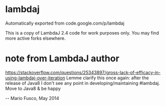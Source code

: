 # lambdaj
Automatically exported from code.google.com/p/lambdaj

This is a copy of LambdaJ 2.4 code for work purposes only. You may find more active forks elsewhere.

# note from LambdaJ author

https://stackoverflow.com/questions/25343897/gross-lack-of-efficacy-in-using-lambdaj-over-iteration
Lemme clarify this once again: after the release of Java8 I don't see any point in developing/maintaining #lambdaj. Move to Java8 & be happy

-- Mario Fusco, May 2014
